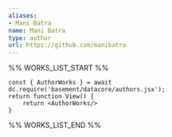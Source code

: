 ```yaml
---
aliases:
- Mani Batra
name: Mani Batra
type: author
url: https://github.com/manibatra
---
```



%% WORKS_LIST_START %%

```datacorejsx
const { AuthorWorks } = await dc.require('basement/datacore/authors.jsx');
return function View() {
    return <AuthorWorks/>
}
```
%% WORKS_LIST_END %%